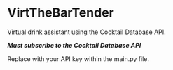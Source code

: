 # VirtTheBarTender
Virtual drink assistant using the Cocktail Database API.

***Must subscribe to the Cocktail Database API***

Replace <YOUR KEY HERE> with your API key within the main.py file.
